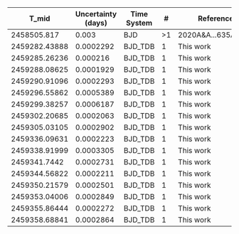 |T_mid        |Uncertainty (days)|Time System|#  |Reference           |
|-------------|------------------|-----------|---|--------------------|
|2458505.817  |0.003             |BJD        |>1 |2020A&A...635A..60D |
|2459282.43888|0.0002292         |BJD_TDB    |1  |This work           |
|2459285.26236|0.000216          |BJD_TDB    |1  |This work           |
|2459288.08625|0.0001929         |BJD_TDB    |1  |This work           |
|2459290.91096|0.0002293         |BJD_TDB    |1  |This work           |
|2459296.55862|0.0005389         |BJD_TDB    |1  |This work           |
|2459299.38257|0.0006187         |BJD_TDB    |1  |This work           |
|2459302.20685|0.0002063         |BJD_TDB    |1  |This work           |
|2459305.03105|0.0002902         |BJD_TDB    |1  |This work           |
|2459336.09631|0.0002223         |BJD_TDB    |1  |This work           |
|2459338.91999|0.0003305         |BJD_TDB    |1  |This work           |
|2459341.7442 |0.0002731         |BJD_TDB    |1  |This work           |
|2459344.56822|0.0002211         |BJD_TDB    |1  |This work           |
|2459350.21579|0.0002501         |BJD_TDB    |1  |This work           |
|2459353.04006|0.0002849         |BJD_TDB    |1  |This work           |
|2459355.86444|0.0002272         |BJD_TDB    |1  |This work           |
|2459358.68841|0.0002864         |BJD_TDB    |1  |This work           |
